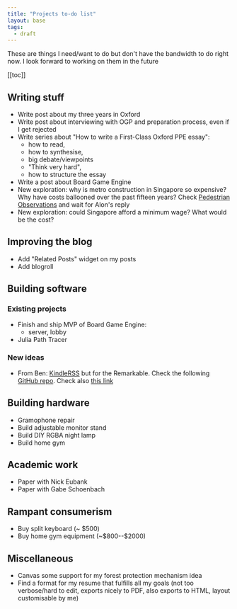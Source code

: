 ```yaml
---
title: "Projects to-do list"
layout: base
tags:
  - draft
---
```


These are things I need/want to do but don't have the bandwidth to do right now.
I look forward to working on them in the future

<div class="toc">

[[toc]]

</div>

## Writing stuff

- Write post about my three years in Oxford
- Write post about interviewing with OGP and preparation process, even if I get rejected
- Write series about "How to write a First-Class Oxford PPE essay":
  - how to read,
  - how to synthesise,
  - big debate/viewpoints
  - "Think very hard",
  - how to structure the essay
- Write a post about Board Game Engine
- New exploration: why is metro construction in Singapore so expensive? Why
  have costs ballooned over the past fifteen years?
  Check [Pedestrian Observations](https://pedestrianobservations.com/?s=singapore])
  and wait for Alon's reply
- New exploration: could Singapore afford a minimum wage?
  What would be the cost?

## Improving the blog

- Add "Related Posts" widget on my posts
- Add blogroll

## Building software

### Existing projects

- Finish and ship MVP of Board Game Engine:
  - server, lobby
- Julia Path Tracer

### New ideas

- From Ben: [KindleRSS](https://www.benkuhn.net/krss/)
  but for the Remarkable.
  Check the following [GitHub repo](https://github.com/reHackable/awesome-reMarkable).
  Check also [this link](https://umanovskis.se/blog/post/remarkable-email/)

## Building hardware

- Gramophone repair
- Build adjustable monitor stand
- Build DIY RGBA night lamp
- Build home gym

## Academic work

- Paper with Nick Eubank
- Paper with Gabe Schoenbach

## Rampant consumerism

- Buy split keyboard (~ \$500)
- Buy home gym equipment (~\$800--\$2000)

## Miscellaneous

- Canvas some support for my forest protection mechanism idea
- Find a format for my resume that fulfills all my goals
  (not too verbose/hard to edit, exports nicely to PDF, also exports to HTML,
  layout customisable by me)
